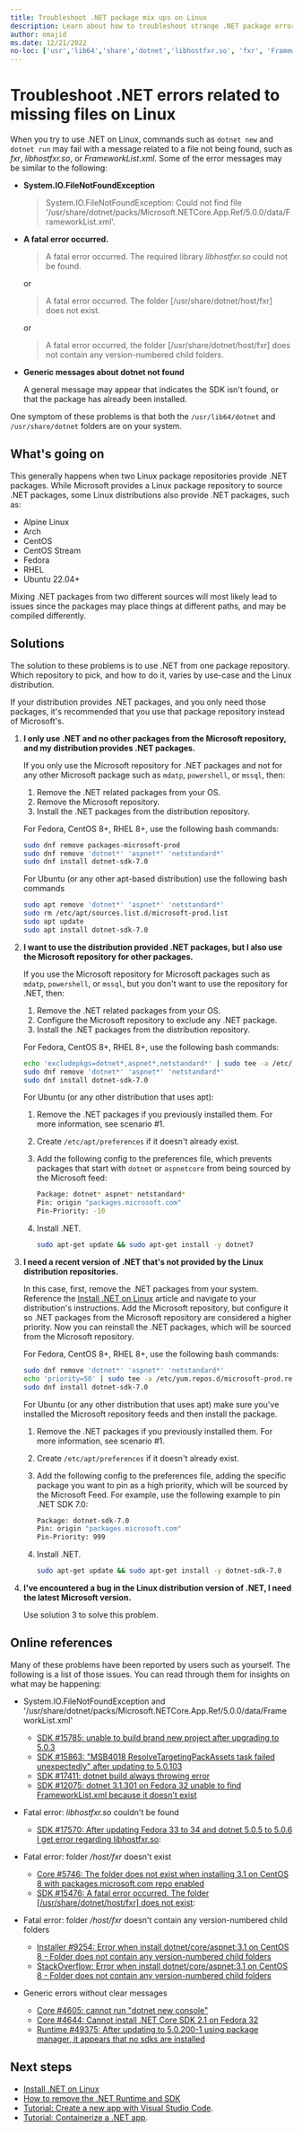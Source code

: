 ```yaml
---
title: Troubleshoot .NET package mix ups on Linux
description: Learn about how to troubleshoot strange .NET package errors on Linux. These errors may occur when you run the dotnet command.
author: omajid
ms.date: 12/21/2022
no-loc: ['usr','lib64','share','dotnet','libhostfxr.so', 'fxr', 'FrameworkList.xml', 'System.IO.FileNotFoundException']
---
```


# Troubleshoot .NET errors related to missing files on Linux

When you try to use .NET on Linux, commands such as `dotnet new` and `dotnet run` may fail with a message related to a file not being found, such as _fxr_, _libhostfxr.so_, or _FrameworkList.xml_. Some of the error messages may be similar to the following:

- **System.IO.FileNotFoundException**

  > System.IO.FileNotFoundException: Could not find file '/usr/share/dotnet/packs/Microsoft.NETCore.App.Ref/5.0.0/data/FrameworkList.xml'.

- **A fatal error occurred.**

  > A fatal error occurred. The required library _libhostfxr.so_ could not be found.

  or

  > A fatal error occurred. The folder \[/usr/share/dotnet/host/fxr] does not exist.

  or

  > A fatal error occurred, the folder \[/usr/share/dotnet/host/fxr] does not contain any version-numbered child folders.

- **Generic messages about dotnet not found**

  A general message may appear that indicates the SDK isn't found, or that the package has already been installed.

One symptom of these problems is that both the `/usr/lib64/dotnet` and `/usr/share/dotnet` folders are on your system.

## What's going on

This generally happens when two Linux package repositories provide .NET packages. While Microsoft provides a Linux package repository to source .NET packages, some Linux distributions also provide .NET packages, such as:

- Alpine Linux
- Arch
- CentOS
- CentOS Stream
- Fedora
- RHEL
- Ubuntu 22.04+

Mixing .NET packages from two different sources will most likely lead to issues since the packages may place things at different paths, and may be compiled differently.

## Solutions

The solution to these problems is to use .NET from one package repository. Which repository to pick, and how to do it, varies by use-case and the Linux distribution.

If your distribution provides .NET packages, and you only need those packages, it's recommended that you use that package repository instead of Microsoft's.

01. **I only use .NET and no other packages from the Microsoft repository, and my distribution provides .NET packages.**

    If you only use the Microsoft repository for .NET packages and not for any other Microsoft package such as `mdatp`, `powershell`, or `mssql`, then:

    01. Remove the .NET related packages from your OS.
    01. Remove the Microsoft repository.
    01. Install the .NET packages from the distribution repository.

    For Fedora, CentOS 8+, RHEL 8+, use the following bash commands:

    ```bash
    sudo dnf remove packages-microsoft-prod
    sudo dnf remove 'dotnet*' 'aspnet*' 'netstandard*'
    sudo dnf install dotnet-sdk-7.0
    ```

    For Ubuntu (or any other apt-based distribution) use the following bash commands

    ```bash
    sudo apt remove 'dotnet*' 'aspnet*' 'netstandard*'
    sudo rm /etc/apt/sources.list.d/microsoft-prod.list
    sudo apt update
    sudo apt install dotnet-sdk-7.0
    ```

02. **I want to use the distribution provided .NET packages, but I also use the Microsoft repository for other packages.**

    If you use the Microsoft repository for Microsoft packages such as `mdatp`, `powershell`, or `mssql`, but you don't want to use the repository for .NET, then:

    01. Remove the .NET related packages from your OS.
    01. Configure the Microsoft repository to exclude any .NET package.
    01. Install the .NET packages from the distribution repository.

    For Fedora, CentOS 8+, RHEL 8+, use the following bash commands:

    ```bash
    echo 'excludepkgs=dotnet*,aspnet*,netstandard*' | sudo tee -a /etc/yum.repos.d/microsoft-prod.repo
    sudo dnf remove 'dotnet*' 'aspnet*' 'netstandard*'
    sudo dnf install dotnet-sdk-7.0
    ```

    For Ubuntu (or any other distribution that uses apt):

    01. Remove the .NET packages if you previously installed them. For more information, see scenario #1.
    01. Create `/etc/apt/preferences` if it doesn't already exist.
    01. Add the following config to the preferences file, which prevents packages that start with `dotnet` or `aspnetcore` from being sourced by the Microsoft feed:

        ```bash
        Package: dotnet* aspnet* netstandard*
        Pin: origin "packages.microsoft.com"
        Pin-Priority: -10
        ```

    01. Install .NET.

        ```bash
        sudo apt-get update && sudo apt-get install -y dotnet7
        ```

03. **I need a recent version of .NET that's not provided by the Linux distribution repositories.**<a name="pin_ms"></a>

    In this case, first, remove the .NET packages from your system. Reference the [Install .NET on Linux](linux.md) article and navigate to your distribution's instructions. Add the Microsoft repository, but configure it so .NET packages from the Microsoft repository are considered a higher priority. Now you can reinstall the .NET packages, which will be sourced from the Microsoft repository.
  
    For Fedora, CentOS 8+, RHEL 8+, use the following bash commands:

    ```bash
    sudo dnf remove 'dotnet*' 'aspnet*' 'netstandard*'
    echo 'priority=50' | sudo tee -a /etc/yum.repos.d/microsoft-prod.repo
    sudo dnf install dotnet-sdk-7.0
    ```

    For Ubuntu (or any other distribution that uses apt) make sure you've installed the Microsoft repository feeds and then install the package.

    01. Remove the .NET packages if you previously installed them. For more information, see scenario #1.
    01. Create `/etc/apt/preferences` if it doesn't already exist.
    01. Add the following config to the preferences file, adding the specific package you want to pin as a high priority, which will be sourced by the Microsoft Feed. For example, use the following example to pin .NET SDK 7.0:

        ```bash
        Package: dotnet-sdk-7.0
        Pin: origin "packages.microsoft.com"
        Pin-Priority: 999
        ```

    01. Install .NET.

        ```bash
        sudo apt-get update && sudo apt-get install -y dotnet-sdk-7.0
        ```

04. **I've encountered a bug in the Linux distribution version of .NET, I need the latest Microsoft version.**

    Use solution 3 to solve this problem.

## Online references

Many of these problems have been reported by users such as yourself. The following is a list of those issues. You can read through them for insights on what may be happening:

- System.IO.FileNotFoundException and '/usr/share/dotnet/packs/Microsoft.NETCore.App.Ref/5.0.0/data/FrameworkList.xml'

  - [SDK #15785: unable to build brand new project after upgrading to 5.0.3](https://github.com/dotnet/sdk/issues/15785)
  - [SDK #15863: "MSB4018 ResolveTargetingPackAssets task failed unexpectedly" after updating to 5.0.103](https://github.com/dotnet/sdk/issues/15863)
  - [SDK #17411: dotnet build always throwing error](https://github.com/dotnet/sdk/issues/17411)
  - [SDK #12075: dotnet 3.1.301 on Fedora 32 unable to find FrameworkList.xml because it doesn't exist](https://github.com/dotnet/sdk/issues/12075)

- Fatal error: _libhostfxr.so_ couldn't be found

  - [SDK #17570: After updating Fedora 33 to 34 and dotnet 5.0.5 to 5.0.6 I get error regarding libhostfxr.so](https://github.com/dotnet/sdk/issues/17570):

- Fatal error: folder _/host/fxr_ doesn't exist

  - [Core #5746: The folder does not exist when installing 3.1 on CentOS 8 with packages.microsoft.com repo enabled](https://github.com/dotnet/core/issues/5746)
  - [SDK #15476: A fatal error occurred. The folder [/usr/share/dotnet/host/fxr] does not exist](https://github.com/dotnet/sdk/issues/15476):

- Fatal error: folder _/host/fxr_ doesn't contain any version-numbered child folders

  - [Installer #9254: Error when install dotnet/core/aspnet:3.1 on CentOS 8 - Folder does not contain any version-numbered child folders](https://github.com/dotnet/installer/issues/9254)
  - [StackOverflow: Error when install dotnet/core/aspnet:3.1 on CentOS 8 - Folder does not contain any version-numbered child folders](https://stackoverflow.com/questions/65422998/)

- Generic errors without clear messages

  - [Core #4605: cannot run "dotnet new console"](https://github.com/dotnet/core/issues/4605)
  - [Core #4644: Cannot install .NET Core SDK 2.1 on Fedora 32](https://github.com/dotnet/core/issues/4655)
  - [Runtime #49375: After updating to 5.0.200-1 using package manager, it appears that no sdks are installed](https://github.com/dotnet/runtime/issues/49375)

## Next steps

- [Install .NET on Linux](linux.md)
- [How to remove the .NET Runtime and SDK](remove-runtime-sdk-versions.md?pivots=os-linux)
- [Tutorial: Create a new app with Visual Studio Code](../tutorials/with-visual-studio-code.md).
- [Tutorial: Containerize a .NET app](../docker/build-container.md).
